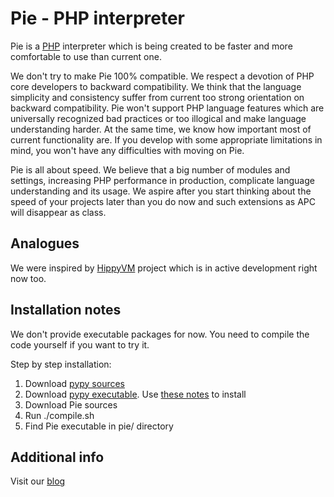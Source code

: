 # Pie - PHP interpreter
Pie is a [PHP](http://php.net) interpreter which is being created to be faster and more comfortable to use than current one.

We don't try to make Pie 100% compatible. We respect a devotion of PHP core developers to backward compatibility. We think that the language simplicity and consistency suffer from current too strong orientation on backward compatibility. Pie won't support PHP language features which are universally recognized bad practices or too illogical and make language understanding harder. At the same time, we know how important most of current functionality are. If you develop with some appropriate limitations in mind, you won't have any difficulties with moving on Pie.

Pie is all about speed. We believe that a big number of modules and settings, increasing PHP performance in production, complicate language understanding and its usage. We aspire after you start thinking about the speed of your projects later than you do now and such extensions as APC will disappear as class.

## Analogues
We were inspired by [HippyVM](https://bitbucket.org/fijal/hippyvm) project which is in active development right now too.

## Installation notes
We don't provide executable packages for now. You need to compile the code yourself if you want to try it.

Step by step installation:

1. Download [pypy sources](https://bitbucket.org/pypy/pypy)
2. Download [pypy executable](http://pypy.org/download.html#default-with-a-jit-compiler). Use [these notes](http://pypy.org/download.html#installing) to install
3. Download Pie sources
4. Run ./compile.sh
5. Find Pie executable in pie/ directory

## Additional info
Visit our [blog](http://pie-interpreter.blogspot.com/ "Pie blog")